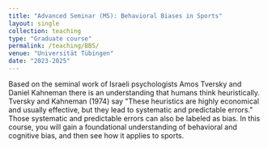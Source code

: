 ```yaml
---
title: "Advanced Seminar (MS): Behavioral Biases in Sports"
layout: single
collection: teaching
type: "Graduate course"
permalink: /teaching/BBS/
venue: "Universität Tübingen"
date: "2023-2025"
---
```


Based on the seminal work of Israeli psychologists Amos Tversky and Daniel Kahneman there is an understanding that humans think heuristically. Tversky and Kahneman (1974) say "These heuristics are highly economical and usually effective, but they lead to systematic and predictable errors." Those systematic and predictable errors can also be labeled as bias. In this course, you will gain a foundational understanding of behavioral and cognitive bias, and then see how it applies to sports.

